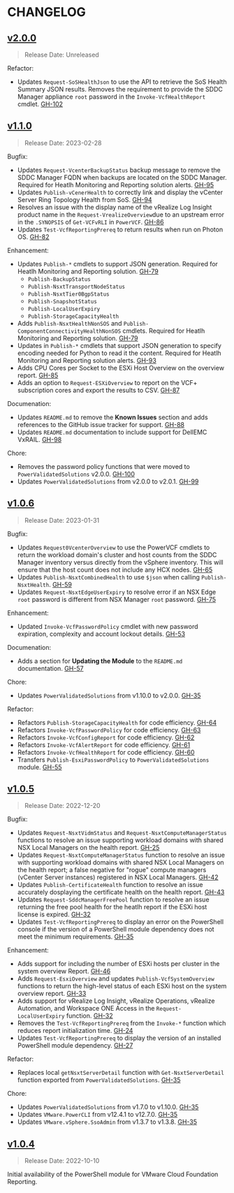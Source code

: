 # CHANGELOG

## [v2.0.0](https://github.com/vmware/powershell-module-for-vmware-cloud-foundation-reporting/releases/tag/v2.0.0)

> Release Date: Unreleased

Refactor:
- Updates `Request-SoSHealthJson` to use the API to retrieve the SoS Health Summary JSON results. Removes the requirement to provide the SDDC Manager appliance `root` password in the `Invoke-VcfHealthReport` cmdlet. [GH-102](https://github.com/vmware/powershell-module-for-vmware-cloud-foundation-reporting/pull/102)

## [v1.1.0](https://github.com/vmware/powershell-module-for-vmware-cloud-foundation-reporting/releases/tag/v1.1.0)

> Release Date: 2023-02-28

Bugfix:
- Updates `Request-VcenterBackupStatus` backup message to remove the SDDC Manager FQDN when backups are located on the SDDC Manager. Required for Heatlh Monitoring and Reporting solution alerts. [GH-95](https://github.com/vmware/powershell-module-for-vmware-cloud-foundation-reporting/pull/95)
- Updates `Publish-vCenerHealth` to correctly link and display the vCenter Server Ring Topology Health from SoS. [GH-94](https://github.com/vmware/powershell-module-for-vmware-cloud-foundation-reporting/pull/94)
- Resolves an issue with the display name of the vRealize Log Insight product name in the `Request-VrealizeOverview`due to an upstream error in the `.SYNOPSIS` of `Get-VCFvRLI` in `PowerVCF`. [GH-86](https://github.com/vmware/powershell-module-for-vmware-cloud-foundation-reporting/pull/86)
- Updates `Test-VcfReportingPrereq` to return results when run on Photon OS. [GH-82](https://github.com/vmware/powershell-module-for-vmware-cloud-foundation-reporting/pull/82)

Enhancement:
- Updates `Publish-*` cmdlets to support JSON generation. Required for Heatlh Monitoring and Reporting solution. [GH-79](https://github.com/vmware/powershell-module-for-vmware-cloud-foundation-reporting/pull/79)
    - `Publish-BackupStatus`
    - `Publish-NsxtTransportNodeStatus`
    - `Publish-NsxtTier0BgpStatus`
    - `Publish-SnapshotStatus`
    - `Publish-LocalUserExpiry`
    - `Publish-StorageCapacityHealth`
- Adds `Publish-NsxtHealthNonSOS` and `Publish-ComponentConnectivityHealthNonSOS` cmdlets. Required for Heatlh Monitoring and Reporting solution. [GH-79](https://github.com/vmware/powershell-module-for-vmware-cloud-foundation-reporting/pull/79)
- Updates in `Publish-*` cmdlets that support JSON generation to specify encoding needed for Python to read it the content. Required for Heatlh Monitoring and Reporting solution alerts. [GH-93](https://github.com/vmware/powershell-module-for-vmware-cloud-foundation-reporting/pull/93)
- Adds CPU Cores per Socket to the ESXi Host Overview on the overview report. [GH-85](https://github.com/vmware/powershell-module-for-vmware-cloud-foundation-reporting/pull/85)
- Adds an option to `Request-ESXiOverview` to report on the VCF+ subscription cores and export the results to CSV. [GH-87](https://github.com/vmware/powershell-module-for-vmware-cloud-foundation-reporting/pull/87)

Documenation:
- Updates `README.md` to remove the **Known Issues** section and adds references to the GitHub issue tracker for support. [GH-88](https://github.com/vmware/powershell-module-for-vmware-cloud-foundation-reporting/pull/88)
- Updates `README.md` documentation to include support for DellEMC VxRAIL. [GH-98](https://github.com/vmware/powershell-module-for-vmware-cloud-foundation-reporting/pull/98)

Chore:
- Removes the password policy functions that were moved to `PowerValidatedSolutions` v2.0.0. [GH-100](https://github.com/vmware/powershell-module-for-vmware-cloud-foundation-reporting/pull/100)
- Updates `PowerValidatedSolutions` from v2.0.0 to v2.0.1. [GH-99](https://github.com/vmware/powershell-module-for-vmware-cloud-foundation-reporting/pull/99)

## [v1.0.6](https://github.com/vmware/powershell-module-for-vmware-cloud-foundation-reporting/releases/tag/v1.0.6)

> Release Date: 2023-01-31

Bugfix:

- Updates `Request0VcenterOverview` to use the PowerVCF cmdlets to return the workload domain's cluster and host counts from the SDDC Manager inventory versus directly from the vSphere inventory. This will ensure that the host count does not include any HCX nodes. [GH-65](https://github.com/vmware/powershell-module-for-vmware-cloud-foundation-reporting/pull/65)
- Updates `Publish-NsxtCombinedHealth` to use `$json` when calling `Publish-NsxtHealth`. [GH-59](https://github.com/vmware/powershell-module-for-vmware-cloud-foundation-reporting/pull/59)
- Updates `Request-NsxtEdgeUserExpiry` to resolve error if an NSX Edge `root` password is different from NSX Manager `root` password. [GH-75](https://github.com/vmware/powershell-module-for-vmware-cloud-foundation-reporting/pull/75)

Enhancement:

- Updated `Invoke-VcfPasswordPolicy` cmdlet with new password expiration, complexity and account lockout details. [GH-53](https://github.com/vmware/powershell-module-for-vmware-cloud-foundation-reporting/pull/53)

Documenation:

- Adds a section for **Updating the Module** to the `README.md` documentation. [GH-57](https://github.com/vmware/powershell-module-for-vmware-cloud-foundation-reporting/pull/57)

Chore:

- Updates `PowerValidatedSolutions` from v1.10.0 to v2.0.0. [GH-35](https://github.com/vmware/powershell-module-for-vmware-cloud-foundation-reporting/pull/35)

Refactor:

- Refactors `Publish-StorageCapacityHealth` for code efficiency. [GH-64](https://github.com/vmware/powershell-module-for-vmware-cloud-foundation-reporting/pull/64)
- Refactors `Invoke-VcfPasswordPolicy` for code efficiency. [GH-63](https://github.com/vmware/powershell-module-for-vmware-cloud-foundation-reporting/pull/63)
- Refactors `Invoke-VcfConfigReport` for code efficiency. [GH-62](https://github.com/vmware/powershell-module-for-vmware-cloud-foundation-reporting/pull/62)
- Refactors `Invoke-VcfAlertReport` for code efficiency. [GH-61](https://github.com/vmware/powershell-module-for-vmware-cloud-foundation-reporting/pull/61)
- Refactors `Invoke-VcfHealthReport` for code efficiency. [GH-60](https://github.com/vmware/powershell-module-for-vmware-cloud-foundation-reporting/pull/60)
- Transfers `Publish-EsxiPasswordPolicy` to `PowerValidatedSolutions` module. [GH-55](https://github.com/vmware/powershell-module-for-vmware-cloud-foundation-reporting/pull/55)

## [v1.0.5](https://github.com/vmware/powershell-module-for-vmware-cloud-foundation-reporting/releases/tag/v1.0.5)

> Release Date: 2022-12-20

Bugfix:

- Updates `Request-NsxtVidmStatus` and `Request-NsxtComputeManagerStatus` functions to resolve an issue supporting workload domains with shared NSX Local Managers on the health report. [GH-25](https://github.com/vmware/powershell-module-for-vmware-cloud-foundation-reporting/pull/25)
- Updates `Request-NsxtComputeManagerStatus` function to resolve an issue with supporting workload domains with shared NSX Local Managers on the health report; a false negative for "rogue" compute managers (vCenter Server instances) registered in NSX Local Managers. [GH-42](https://github.com/vmware/powershell-module-for-vmware-cloud-foundation-reporting/pull/42)
- Updates `Publish-CertificateHealth` function to resolve an issue accurately dosplaying the certificate health on the health report. [GH-43](https://github.com/vmware/powershell-module-for-vmware-cloud-foundation-reporting/pull/43)
- Updates `Request-SddcManagerFreePool` function to resolve an issue returning the free pool health for the heatlh report if the ESXi host license is expired. [GH-32](https://github.com/vmware/powershell-module-for-vmware-cloud-foundation-reporting/pull/32)
- Updates `Test-VcfReportingPrereq` to display an error on the PowerShell console if the version of a PowerShell module dependency does not meet the minimum requirements. [GH-35](https://github.com/vmware/powershell-module-for-vmware-cloud-foundation-reporting/pull/35)

Enhancement:

- Adds support for including the number of ESXi hosts per cluster in the system overview Report. [GH-46](https://github.com/vmware/powershell-module-for-vmware-cloud-foundation-reporting/pull/46)
- Adds `Request-EsxiOverview` and updates `Publish-VcfSystemOverview` functions to return the high-level status of each ESXi host on the system overview report. [GH-33](https://github.com/vmware/powershell-module-for-vmware-cloud-foundation-reporting/pull/33)
- Adds support for vRealize Log Insight, vRealize Operations, vRealize Automation, and Workspace ONE Access in the `Request-LocalUserExpiry` function. [GH-32](https://github.com/vmware/powershell-module-for-vmware-cloud-foundation-reporting/pull/31)
- Removes the `Test-VcfReportingPrereq` from the `Invoke-*` function which reduces report initialization time. [GH-24](https://github.com/vmware/powershell-module-for-vmware-cloud-foundation-reporting/pull/24)
- Updates `Test-VcfReportingPrereq` to display the version of an installed PowerShell module dependency. [GH-27](https://github.com/vmware/powershell-module-for-vmware-cloud-foundation-reporting/pull/27)

Refactor:

- Replaces local `getNsxtServerDetail` function with `Get-NsxtServerDetail` function exported from `PowerValidatedSolutions`. [GH-35](https://github.com/vmware/powershell-module-for-vmware-cloud-foundation-reporting/pull/35)

Chore:

- Updates `PowerValidatedSolutions` from v1.7.0 to v1.10.0. [GH-35](https://github.com/vmware/powershell-module-for-vmware-cloud-foundation-reporting/pull/35)
- Updates `VMware.PowerCLI` from v12.4.1 to v12.7.0. [GH-35](https://github.com/vmware/powershell-module-for-vmware-cloud-foundation-reporting/pull/35)
- Updates `VMware.vSphere.SsoAdmin` from v1.3.7 to v1.3.8. [GH-35](https://github.com/vmware/powershell-module-for-vmware-cloud-foundation-reporting/pull/35)

## [v1.0.4](https://github.com/vmware/powershell-module-for-vmware-cloud-foundation-reporting/releases/tag/v1.0.4)

> Release Date: 2022-10-10

Initial availability of the PowerShell module for VMware Cloud Foundation Reporting.
